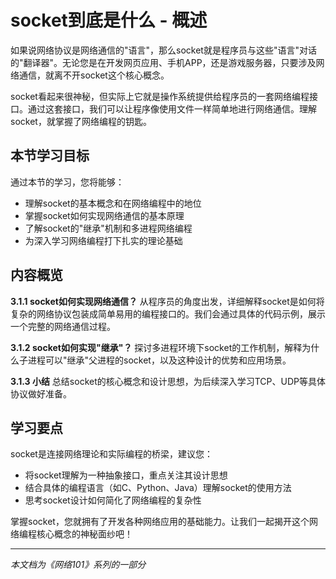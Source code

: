 # socket到底是什么 - 概述

如果说网络协议是网络通信的"语言"，那么socket就是程序员与这些"语言"对话的"翻译器"。无论您是在开发网页应用、手机APP，还是游戏服务器，只要涉及网络通信，就离不开socket这个核心概念。

socket看起来很神秘，但实际上它就是操作系统提供给程序员的一套网络编程接口。通过这套接口，我们可以让程序像使用文件一样简单地进行网络通信。理解socket，就掌握了网络编程的钥匙。

## 本节学习目标

通过本节的学习，您将能够：
- 理解socket的基本概念和在网络编程中的地位
- 掌握socket如何实现网络通信的基本原理
- 了解socket的"继承"机制和多进程网络编程
- 为深入学习网络编程打下扎实的理论基础

## 内容概览

**3.1.1 socket如何实现网络通信？**
从程序员的角度出发，详细解释socket是如何将复杂的网络协议包装成简单易用的编程接口的。我们会通过具体的代码示例，展示一个完整的网络通信过程。

**3.1.2 socket如何实现"继承"？**
探讨多进程环境下socket的工作机制，解释为什么子进程可以"继承"父进程的socket，以及这种设计的优势和应用场景。

**3.1.3 小结**
总结socket的核心概念和设计思想，为后续深入学习TCP、UDP等具体协议做好准备。

## 学习要点

socket是连接网络理论和实际编程的桥梁，建议您：
- 将socket理解为一种抽象接口，重点关注其设计思想
- 结合具体的编程语言（如C、Python、Java）理解socket的使用方法
- 思考socket设计如何简化了网络编程的复杂性

掌握socket，您就拥有了开发各种网络应用的基础能力。让我们一起揭开这个网络编程核心概念的神秘面纱吧！

---

*本文档为《网络101》系列的一部分*
